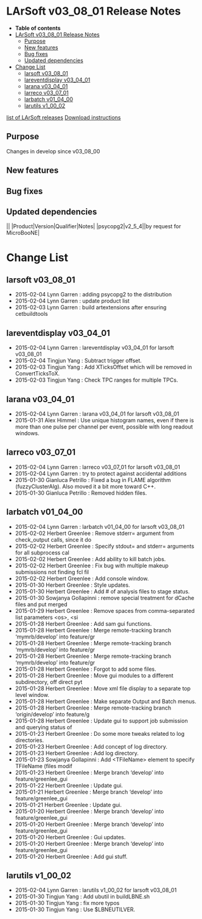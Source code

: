 LArSoft v03_08_01 Release Notes
======================================================================

-   **Table of contents**
-   [LArSoft v03_08_01 Release Notes](#LArSoft-v03_08_01-Release-Notes)
    -   [Purpose](#Purpose)
    -   [New features](#New-features)
    -   [Bug fixes](#Bug-fixes)
    -   [Updated dependencies](#Updated-dependencies)
-   [Change List](#Change-List)
    -   [larsoft v03_08_01](#larsoft-v03_08_01)
    -   [lareventdisplay v03_04_01](#lareventdisplay-v03_04_01)
    -   [larana v03_04_01](#larana-v03_04_01)
    -   [larreco v03_07_01](#larreco-v03_07_01)
    -   [larbatch v01_04_00](#larbatch-v01_04_00)
    -   [larutils v1_00_02](#larutils-v1_00_02)

[list of LArSoft releases](LArSoft_release_list)
[Download instructions](http://scisoft.fnal.gov/scisoft/bundles/larsoft/v03_08_01/larsoft-v03_08_01.html)

Purpose
--------------------

Changes in develop since v03_08_00

New features
------------------------------

Bug fixes
------------------------

Updated dependencies
----------------------------------------------

||
|Product|Version|Qualifier|Notes|
|psycopg2|v2_5_4||by request for MicroBooNE|

Change List
============================

larsoft v03_08_01
------------------------------------------

-   2015-02-04 Lynn Garren : adding psycopg2 to the distribution
-   2015-02-04 Lynn Garren : update product list
-   2015-02-03 Lynn Garren : build artextensions after ensuring cetbuildtools

lareventdisplay v03_04_01
----------------------------------------------------------

-   2015-02-04 Lynn Garren : lareventdisplay v03_04_01 for larsoft v03_08_01
-   2015-02-04 Tingjun Yang : Subtract trigger offset.
-   2015-02-03 Tingjun Yang : Add XTicksOffset which will be removed in ConvertTicksToX.
-   2015-02-03 Tingjun Yang : Check TPC ranges for multiple TPCs.

larana v03_04_01
----------------------------------------

-   2015-02-04 Lynn Garren : larana v03_04_01 for larsoft v03_08_01
-   2015-01-31 Alex Himmel : Use unique histogram names, even if there is more than one pulse per channel per event, possible with long readout windows.

larreco v03_07_01
------------------------------------------

-   2015-02-04 Lynn Garren : larreco v03_07_01 for larsoft v03_08_01
-   2015-02-04 Lynn Garren : try to protect against accidental additions
-   2015-01-30 Gianluca Petrillo : Fixed a bug in FLAME algorithm (fuzzyClusterAlg). Also moved it a bit more toward C++.
-   2015-01-30 Gianluca Petrillo : Removed hidden files.

larbatch v01_04_00
--------------------------------------------

-   2015-02-04 Lynn Garren : larbatch v01_04_00 for larsoft v03_08_01
-   2015-02-02 Herbert Greenlee : Remove stderr= argument from check_output calls, since it do
-   2015-02-02 Herbert Greenlee : Specify stdout= and stderr= arguments for all subprocess cal
-   2015-02-02 Herbert Greenlee : Add ability to kill batch jobs.
-   2015-02-02 Herbert Greenlee : Fix bug with multiple makeup submissions not finding fcl fil
-   2015-02-02 Herbert Greenlee : Add console window.
-   2015-01-30 Herbert Greenlee : Style updates.
-   2015-01-30 Herbert Greenlee : Add \# of analysis files to stage status.
-   2015-01-30 Sowjanya Gollapinni : remove special treatment for dCache files and put merged
-   2015-01-29 Herbert Greenlee : Remove spaces from comma-separated list parameters \<os\>, \<si
-   2015-01-28 Herbert Greenlee : Add sam gui functions.
-   2015-01-28 Herbert Greenlee : Merge remote-tracking branch ‘mymrb/develop’ into feature/gr
-   2015-01-28 Herbert Greenlee : Merge remote-tracking branch ‘mymrb/develop’ into feature/gr
-   2015-01-28 Herbert Greenlee : Merge remote-tracking branch ‘mymrb/develop’ into feature/gr
-   2015-01-28 Herbert Greenlee : Forgot to add some files.
-   2015-01-28 Herbert Greenlee : Move gui modules to a different subdirectory, off direct pyt
-   2015-01-28 Herbert Greenlee : Move xml file display to a separate top level window.
-   2015-01-28 Herbert Greenlee : Make separate Output and Batch menus.
-   2015-01-28 Herbert Greenlee : Merge remote-tracking branch ‘origin/develop’ into feature/g
-   2015-01-28 Herbert Greenlee : Update gui to support job submission and querying status of
-   2015-01-23 Herbert Greenlee : Do some more tweaks related to log directories.
-   2015-01-23 Herbert Greenlee : Add concept of log directory.
-   2015-01-23 Herbert Greenlee : Add log directory.
-   2015-01-23 Sowjanya Gollapinni : Add \<TFileName\> element to specify TFileName (files modif
-   2015-01-23 Herbert Greenlee : Merge branch ‘develop’ into feature/greenlee_gui
-   2015-01-22 Herbert Greenlee : Update gui.
-   2015-01-21 Herbert Greenlee : Merge branch ‘develop’ into feature/greenlee_gui
-   2015-01-21 Herbert Greenlee : Update gui.
-   2015-01-20 Herbert Greenlee : Merge branch ‘develop’ into feature/greenlee_gui
-   2015-01-20 Herbert Greenlee : Merge branch ‘develop’ into feature/greenlee_gui
-   2015-01-20 Herbert Greenlee : Gui updates.
-   2015-01-20 Herbert Greenlee : Merge branch ‘develop’ into feature/greenlee_gui
-   2015-01-20 Herbert Greenlee : Add gui stuff.

larutils v1_00_02
------------------------------------------

-   2015-02-04 Lynn Garren : larutils v1_00_02 for larsoft v03_08_01
-   2015-01-30 Tingjun Yang : Add ubutil in buildLBNE.sh
-   2015-01-30 Tingjun Yang : fix more typos
-   2015-01-30 Tingjun Yang : Use \$LBNEUTILVER.
